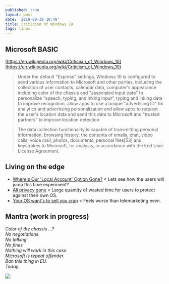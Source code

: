 ```yaml
---
published: true
layout: post
date: '2019-09-30 10:48'
title: Criticism of Windows 10
tags: linux 
---
```

## Microsoft BASIC

[https://en.wikipedia.org/wiki/Criticism_of_Windows_10](https://en.wikipedia.org/wiki/Criticism_of_Windows_10)

> Under the default "Express" settings, Windows 10 is configured to send various information to Microsoft and other parties, including the collection of user contacts, calendar data, computer's appearance including color of the chassis and "associated input data" to personalize "speech, typing, and inking input", typing and inking data to improve recognition, allow apps to use a unique "advertising ID" for analytics and advertising personalization and allow apps to request the user's location data and send this data to Microsoft and "trusted partners" to improve location detection

> The data collection functionality is capable of transmitting personal information, browsing history, the contents of emails, chat, video calls, voice mail, photos, documents, personal files[53] and keystrokes to Microsoft, for analysis, in accordance with the End User License Agreement.

## Living on the edge

- [Where's Our 'Local Account' Option Gone?](https://tech.slashdot.org/story/19/09/30/1739212/windows-10-users-fume-microsoft-wheres-our-local-account-option-gone) < Lets see how the users will jump this time experiment?
- [All privacy gone](https://www.eurodns.com/blog/windows-10-privacy-concerns) < Large quantity of wasted time for users to protect against their own OS.
- [Your OS want's to sell you crap](https://www.pcworld.com/article/2975790/how-to-stop-windows-10s-annoying-microsoft-office-ads.html) < Feels worse than telemarketing even.

## Mantra (work in progress)

*Color of the chassis ...?  
No negotiations  
No talking  
No fines  
Nothing will work in this case.  
Microsoft is repeat offender.  
Ban this thing in EU.  
Today.*

![](https://upload.wikimedia.org/wikipedia/commons/5/56/Bsodwindows10.png)

